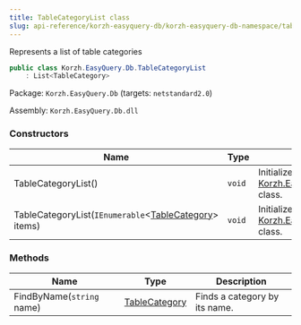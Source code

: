 ```yaml
---
title: TableCategoryList class
slug: api-reference/korzh-easyquery-db/korzh-easyquery-db-namespace/tablecategorylist-class
---
```

Represents a list of table categories
```csharp
public class Korzh.EasyQuery.Db.TableCategoryList
    : List<TableCategory>

```
Package: `Korzh.EasyQuery.Db` (targets: `netstandard2.0`)

Assembly: `Korzh.EasyQuery.Db.dll`

### Constructors

| Name | Type | Description | 
| --- | --- | --- | 
| TableCategoryList() | `void` | Initializes a new instance of the [Korzh.EasyQuery.Db.TableCategoryList](/api-reference/korzh-easyquery-db/korzh-easyquery-db-namespace/tablecategorylist-class) class. | 
| TableCategoryList(`IEnumerable`&lt;[TableCategory](/api-reference/korzh-easyquery-db/korzh-easyquery-db-namespace/tablecategory-class)&gt; items) | `void` | Initializes a new instance of the [Korzh.EasyQuery.Db.TableCategoryList](/api-reference/korzh-easyquery-db/korzh-easyquery-db-namespace/tablecategorylist-class) class. | 


### Methods

| Name | Type | Description | 
| --- | --- | --- | 
| FindByName(`string` name) | [TableCategory](/api-reference/korzh-easyquery-db/korzh-easyquery-db-namespace/tablecategory-class) | Finds a category by its name. |